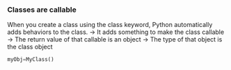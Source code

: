 ### Classes are callable


When you create a class using the class keyword, Python automatically adds behaviors to the class.
-> It adds something to make the class callable
-> The return value of that callable is an object
-> The type of that object is the class object

```python
myObj=MyClass()

```